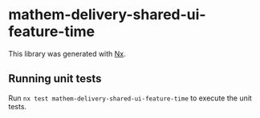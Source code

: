 # mathem-delivery-shared-ui-feature-time

This library was generated with [Nx](https://nx.dev).

## Running unit tests

Run `nx test mathem-delivery-shared-ui-feature-time` to execute the unit tests.
